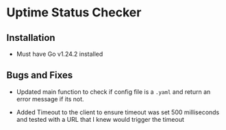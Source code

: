 # Uptime Status Checker

## Installation
- Must have Go v1.24.2 installed

## Bugs and Fixes
- Updated main function to check if config file is a `.yaml` and return an error message if its not.

- Added Timeout to the client to ensure timeout was set 500 milliseconds and tested with a URL that I knew would trigger the timeout